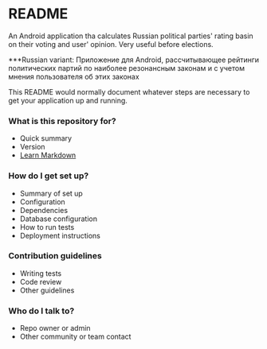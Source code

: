 # README #

An Android application tha calculates Russian political parties' rating basin on their voting and user' opinion. Very useful before elections.

***Russian variant:
Приложение для Android, рассчитывающее рейтинги политических партий по наиболее резонансным законам и с учетом мнения пользователя об этих законах

This README would normally document whatever steps are necessary to get your application up and running.

### What is this repository for? ###

* Quick summary
* Version
* [Learn Markdown](https://bitbucket.org/tutorials/markdowndemo)

### How do I get set up? ###

* Summary of set up
* Configuration
* Dependencies
* Database configuration
* How to run tests
* Deployment instructions

### Contribution guidelines ###

* Writing tests
* Code review
* Other guidelines

### Who do I talk to? ###

* Repo owner or admin
* Other community or team contact